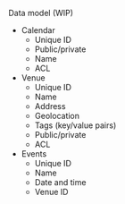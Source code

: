 Data model (WIP)

* Calendar
    * Unique ID
    * Public/private
    * Name
    * ACL
* Venue
    * Unique ID
    * Name
    * Address
    * Geolocation
    * Tags (key/value pairs)
    * Public/private
    * ACL
* Events
    * Unique ID
    * Name
    * Date and time
    * Venue ID